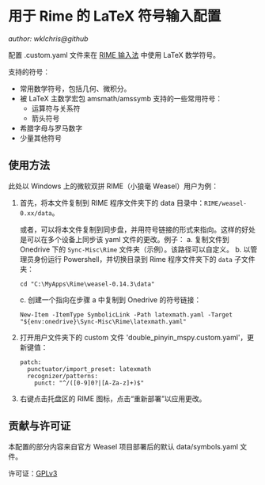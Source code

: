 # 用于 Rime 的 LaTeX 符号输入配置

*author: wklchris@github*

配置 <input-schema>.custom.yaml 文件来在 [RIME 输入法](https://rime.im/) 中使用 LaTeX 数学符号。

支持的符号：

- 常用数学符号，包括几何、微积分。
- 被 LaTeX 主数学宏包 amsmath/amssymb 支持的一些常用符号：
  * 运算符与关系符
  * 箭头符号
- 希腊字母与罗马数字
- 少量其他符号

## 使用方法

此处以 Windows 上的微软双拼 RIME（小狼毫 Weasel）用户为例：

1. 首先，将本文件复制到 RIME 程序文件夹下的 data 目录中：`RIME/weasel-0.xx/data`。

   或者，可以将本文件复制到同步盘，并用符号链接的形式来指向。这样的好处是可以在多个设备上同步该 yaml 文件的更改。例子：
   a. 复制文件到 Onedrive 下的 `Sync-Misc\Rime` 文件夹（示例）。该路径可以自定义。
   b. 以管理员身份运行 Powershell，并切换目录到 Rime 程序文件夹下的 `data` 子文件夹：
      ```
      cd "C:\MyApps\Rime\weasel-0.14.3\data"
      ```
   c. 创建一个指向在步骤 a 中复制到 Onedrive 的符号链接：
      ```
      New-Item -ItemType SymbolicLink -Path latexmath.yaml -Target "${env:onedrive}\Sync-Misc\Rime\latexmath.yaml"
      ```
2. 打开用户文件夹下的 custom 文件 'double_pinyin_mspy.custom.yaml'，更新键值：
   ```
   patch:
     punctuator/import_preset: latexmath
     recognizer/patterns:
       punct: "^/([0-9]0?|[A-Za-z]+)$"
   ```
3. 右键点击托盘区的 RIME 图标，点击“重新部署”以应用更改。

## 贡献与许可证

本配置的部分内容来自官方 Weasel 项目部署后的默认 data/symbols.yaml 文件。

许可证：[GPLv3](./LICENSE)
